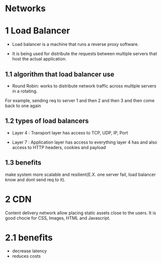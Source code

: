 # Networks

# 1 Load Balancer

- Load balancer is a machine that runs a reverse proxy software.

- It is being used for distribute the requests between multiple servers that host the actual application.

## 1.1 algorithm that load balancer use

- Round Robin: works to distribute network traffic across multiple servers in a rotating.

For example, sending req to server 1 and then 2 and then 3 and then come back to one again


## 1.2 types of load balancers

- Layer 4 : Transport layer has access to TCP, UDP, IP, Port

- Layer 7 : Application layer has access to everything layer 4 has and also access to HTTP headers, cookies and payload

## 1.3 benefits

make system more scalable and resilient(E.X. one server fail, load balancer know and dont send req to it).


# 2 CDN

Content delivery network allow placing static assets close to the users. It is good chocie for CSS, Images, HTML and Javascript.

# 2.1 benefits

- decrease latency
- reduces costs